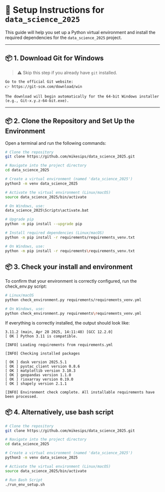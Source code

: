 # 🧪 Setup Instructions for `data_science_2025`

This guide will help you set up a Python virtual environment and install the required dependencies for the `data_science_2025` project.

---
## 📦 1. Download Git for Windows
> ⚠️ Skip this step if you already have `git` installed.

    Go to the official Git website:
    👉 https://git-scm.com/download/win

    The download will begin automatically for the 64-bit Windows installer (e.g., Git-x.y.z-64-bit.exe).
---

## 📦 2. Clone the Repository and Set Up the Environment

Open a terminal and run the following commands:

```sh
# Clone the repository
git clone https://github.com/mikesips/data_science_2025.git

# Navigate into the project directory
cd data_science_2025

# Create a virtual environment (named 'data_science_2025')
python3 -m venv data_science_2025

# Activate the virtual environment (Linux/macOS)
source data_science_2025/bin/activate

# On Windows, use:
data_science_2025\Scripts\activate.bat

# Upgrade pip
python -m pip install --upgrade pip

# Install required dependencies (Linux/macOS)
python -m pip install -r requirements/requirements_venv.txt

# On Windows, use:
python -m pip install -r requirements\requirements_venv.txt

```

## 📦 3. Check your install and environment

To confirm that your environment is correctly configured, run the check_env.py script:
```sh
# Linux/macOS
python check_environment.py requirements/requirements_venv.yml

# On Windows, use:
python check_environment.py requirements\requirements_venv.yml
```

If everything is correctly installed, the output should look like:
```
3.11.2 (main, Apr 28 2025, 14:11:48) [GCC 12.2.0]
[ OK ] Python 3.11 is compatible.

[INFO] Loading requirements from requirements.yml

[INFO] Checking installed packages

[ OK ] dask version 2025.5.1
[ OK ] pystac_client version 0.8.6
[ OK ] matplotlib version 3.10.3
[ OK ] geopandas version 1.1.0
[ OK ] rioxarray version 0.19.0
[ OK ] shapely version 2.1.1

[INFO] Environment check complete. All installable requirements have been processed.

```

## 📦 4. Alternatively, use bash script
```sh
# Clone the repository
git clone https://github.com/mikesips/data_science_2025.git

# Navigate into the project directory
cd data_science_2025

# Create a virtual environment (named 'data_science_2025')
python3 -m venv data_science_2025

# Activate the virtual environment (Linux/macOS)
source data_science_2025/bin/activate

# Run Bash Script
./run_env_setup.sh